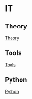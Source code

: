 # IT

## Theory

[Theory](./theory/theory.md)

## Tools

[Tools](./tools/tools.md)

## Python

[Python](./python/python.md)
